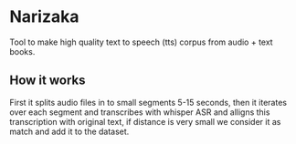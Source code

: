 # Narizaka
Tool to make high quality text to speech (tts) corpus from audio + text books.

## How it works
First it splits audio files in to small segments 5-15 seconds, then it iterates over each segment
and transcribes with whisper ASR and alligns this transcription with original text, if distance is very small we consider it as match and add it to the dataset.

